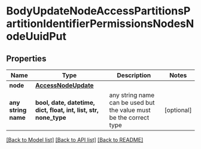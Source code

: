 # BodyUpdateNodeAccessPartitionsPartitionIdentifierPermissionsNodesNodeUuidPut


## Properties
Name | Type | Description | Notes
------------ | ------------- | ------------- | -------------
**node** | [**AccessNodeUpdate**](AccessNodeUpdate.md) |  | 
**any string name** | **bool, date, datetime, dict, float, int, list, str, none_type** | any string name can be used but the value must be the correct type | [optional]

[[Back to Model list]](../README.md#documentation-for-models) [[Back to API list]](../README.md#documentation-for-api-endpoints) [[Back to README]](../README.md)


